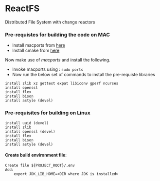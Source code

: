 # ReactFS
Distributed File System with change reactors


### Pre-requistes for building the code on MAC

* Install macports from [here](https://guide.macports.org/chunked/installing.macports.html)
* Install cmake from [here](https://cmake.org/download/)

Now make use of *macports* and install the following.

* Invoke macports using : `sudo ports`
* Now run the below set of commands to install the pre-requiste libraries

```
install zlib xz gettext expat libiconv gperf ncurses
install openssl
install flex
install bison
install astyle (devel)
```

### Pre-requisites for building on Linux

```
install uuid (devel)
install zlib
install openssl (devel)
install flex
install bison
install astyle (devel)
```

#### Create build environment file:
```
Create file ${PROJECT_ROOT}/.env
Add:
    export JDK_LIB_HOME=<DIR where JDK is installed>
```
